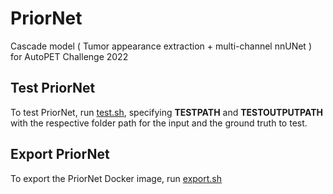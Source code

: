 # PriorNet
Cascade model ( Tumor appearance extraction + multi-channel nnUNet ) for AutoPET Challenge 2022

## Test PriorNet

To test PriorNet, run [test.sh](test.sh), specifying **TESTPATH**  and **TESTOUTPUTPATH** with the respective folder path for
the input and the ground truth to test.

## Export PriorNet

To export the PriorNet Docker image, run [export.sh](export.sh)